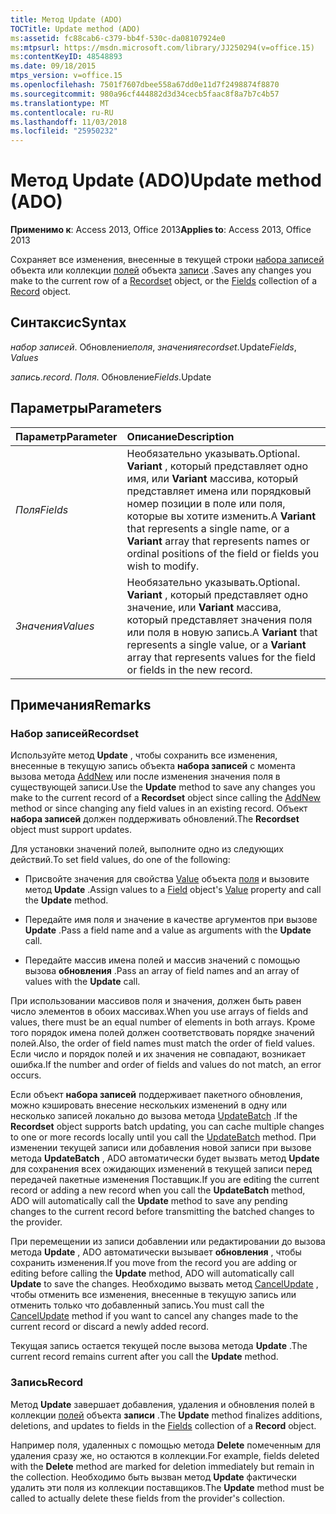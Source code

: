 ```yaml
---
title: Метод Update (ADO)
TOCTitle: Update method (ADO)
ms:assetid: fc88cab6-c379-bb4f-530c-da08107924e0
ms:mtpsurl: https://msdn.microsoft.com/library/JJ250294(v=office.15)
ms:contentKeyID: 48548893
ms.date: 09/18/2015
mtps_version: v=office.15
ms.openlocfilehash: 7501f7607dbee558a67dd0e11d7f2498874f8870
ms.sourcegitcommit: 980a96cf444882d3d34cecb5faac8f8a7b7c4b57
ms.translationtype: MT
ms.contentlocale: ru-RU
ms.lasthandoff: 11/03/2018
ms.locfileid: "25950232"
---
```

# <a name="update-method-ado"></a><span data-ttu-id="1bcfd-102">Метод Update (ADO)</span><span class="sxs-lookup"><span data-stu-id="1bcfd-102">Update method (ADO)</span></span>

<span data-ttu-id="1bcfd-103">**Применимо к**: Access 2013, Office 2013</span><span class="sxs-lookup"><span data-stu-id="1bcfd-103">**Applies to**: Access 2013, Office 2013</span></span>

<span data-ttu-id="1bcfd-104">Сохраняет все изменения, внесенные в текущей строки [набора записей](recordset-object-ado.md) объекта или коллекции [полей](fields-collection-ado.md) объекта [записи](record-object-ado.md) .</span><span class="sxs-lookup"><span data-stu-id="1bcfd-104">Saves any changes you make to the current row of a [Recordset](recordset-object-ado.md) object, or the [Fields](fields-collection-ado.md) collection of a [Record](record-object-ado.md) object.</span></span>

## <a name="syntax"></a><span data-ttu-id="1bcfd-105">Синтаксис</span><span class="sxs-lookup"><span data-stu-id="1bcfd-105">Syntax</span></span>

<span data-ttu-id="1bcfd-106">*набор записей*. Обновление*поля*, *значения*</span><span class="sxs-lookup"><span data-stu-id="1bcfd-106">*recordset*.Update*Fields*, *Values*</span></span>

<span data-ttu-id="1bcfd-107">*запись*.</span><span class="sxs-lookup"><span data-stu-id="1bcfd-107">*record*.</span></span> <span data-ttu-id="1bcfd-108">*Поля*. Обновление</span><span class="sxs-lookup"><span data-stu-id="1bcfd-108">*Fields*.Update</span></span>

## <a name="parameters"></a><span data-ttu-id="1bcfd-109">Параметры</span><span class="sxs-lookup"><span data-stu-id="1bcfd-109">Parameters</span></span>

|<span data-ttu-id="1bcfd-110">Параметр</span><span class="sxs-lookup"><span data-stu-id="1bcfd-110">Parameter</span></span>|<span data-ttu-id="1bcfd-111">Описание</span><span class="sxs-lookup"><span data-stu-id="1bcfd-111">Description</span></span>|
|:--------|:----------|
|<span data-ttu-id="1bcfd-112">*Поля*</span><span class="sxs-lookup"><span data-stu-id="1bcfd-112">*Fields*</span></span> |<span data-ttu-id="1bcfd-113">Необязательно указывать.</span><span class="sxs-lookup"><span data-stu-id="1bcfd-113">Optional.</span></span> <span data-ttu-id="1bcfd-114">**Variant** , который представляет одно имя, или **Variant** массива, который представляет имена или порядковый номер позиции в поле или поля, которые вы хотите изменить.</span><span class="sxs-lookup"><span data-stu-id="1bcfd-114">A **Variant** that represents a single name, or a **Variant** array that represents names or ordinal positions of the field or fields you wish to modify.</span></span>|
|<span data-ttu-id="1bcfd-115">*Значения*</span><span class="sxs-lookup"><span data-stu-id="1bcfd-115">*Values*</span></span> |<span data-ttu-id="1bcfd-116">Необязательно указывать.</span><span class="sxs-lookup"><span data-stu-id="1bcfd-116">Optional.</span></span> <span data-ttu-id="1bcfd-117">**Variant** , который представляет одно значение, или **Variant** массива, который представляет значения поля или поля в новую запись.</span><span class="sxs-lookup"><span data-stu-id="1bcfd-117">A **Variant** that represents a single value, or a **Variant** array that represents values for the field or fields in the new record.</span></span>|

## <a name="remarks"></a><span data-ttu-id="1bcfd-118">Примечания</span><span class="sxs-lookup"><span data-stu-id="1bcfd-118">Remarks</span></span>

### <a name="recordset"></a><span data-ttu-id="1bcfd-119">Набор записей</span><span class="sxs-lookup"><span data-stu-id="1bcfd-119">Recordset</span></span>

<span data-ttu-id="1bcfd-120">Используйте метод **Update** , чтобы сохранить все изменения, внесенные в текущую запись объекта **набора записей** с момента вызова метода [AddNew](addnew-method-ado.md) или после изменения значения поля в существующей записи.</span><span class="sxs-lookup"><span data-stu-id="1bcfd-120">Use the **Update** method to save any changes you make to the current record of a **Recordset** object since calling the [AddNew](addnew-method-ado.md) method or since changing any field values in an existing record.</span></span> <span data-ttu-id="1bcfd-121">Объект **набора записей** должен поддерживать обновлений.</span><span class="sxs-lookup"><span data-stu-id="1bcfd-121">The **Recordset** object must support updates.</span></span>

<span data-ttu-id="1bcfd-122">Для установки значений полей, выполните одно из следующих действий.</span><span class="sxs-lookup"><span data-stu-id="1bcfd-122">To set field values, do one of the following:</span></span>

- <span data-ttu-id="1bcfd-123">Присвойте значения для свойства [Value](value-property-ado.md) объекта [поля](field-object-ado.md) и вызовите метод **Update** .</span><span class="sxs-lookup"><span data-stu-id="1bcfd-123">Assign values to a [Field](field-object-ado.md) object's [Value](value-property-ado.md) property and call the **Update** method.</span></span>

- <span data-ttu-id="1bcfd-124">Передайте имя поля и значение в качестве аргументов при вызове **Update** .</span><span class="sxs-lookup"><span data-stu-id="1bcfd-124">Pass a field name and a value as arguments with the **Update** call.</span></span>

- <span data-ttu-id="1bcfd-125">Передайте массив имена полей и массив значений с помощью вызова **обновления** .</span><span class="sxs-lookup"><span data-stu-id="1bcfd-125">Pass an array of field names and an array of values with the **Update** call.</span></span>

<span data-ttu-id="1bcfd-126">При использовании массивов поля и значения, должен быть равен число элементов в обоих массивах.</span><span class="sxs-lookup"><span data-stu-id="1bcfd-126">When you use arrays of fields and values, there must be an equal number of elements in both arrays.</span></span> <span data-ttu-id="1bcfd-127">Кроме того порядок имена полей должен соответствовать порядке значений полей.</span><span class="sxs-lookup"><span data-stu-id="1bcfd-127">Also, the order of field names must match the order of field values.</span></span> <span data-ttu-id="1bcfd-128">Если число и порядок полей и их значения не совпадают, возникает ошибка.</span><span class="sxs-lookup"><span data-stu-id="1bcfd-128">If the number and order of fields and values do not match, an error occurs.</span></span>

<span data-ttu-id="1bcfd-129">Если объект **набора записей** поддерживает пакетного обновления, можно кэшировать внесение нескольких изменений в одну или несколько записей локально до вызова метода [UpdateBatch](updatebatch-method-ado.md) .</span><span class="sxs-lookup"><span data-stu-id="1bcfd-129">If the **Recordset** object supports batch updating, you can cache multiple changes to one or more records locally until you call the [UpdateBatch](updatebatch-method-ado.md) method.</span></span> <span data-ttu-id="1bcfd-130">При изменении текущей записи или добавления новой записи при вызове метода **UpdateBatch** , ADO автоматически будет вызвать метод **Update** для сохранения всех ожидающих изменений в текущей записи перед передачей пакетные изменения Поставщик.</span><span class="sxs-lookup"><span data-stu-id="1bcfd-130">If you are editing the current record or adding a new record when you call the **UpdateBatch** method, ADO will automatically call the **Update** method to save any pending changes to the current record before transmitting the batched changes to the provider.</span></span>

<span data-ttu-id="1bcfd-131">При перемещении из записи добавлении или редактировании до вызова метода **Update** , ADO автоматически вызывает **обновления** , чтобы сохранить изменения.</span><span class="sxs-lookup"><span data-stu-id="1bcfd-131">If you move from the record you are adding or editing before calling the **Update** method, ADO will automatically call **Update** to save the changes.</span></span> <span data-ttu-id="1bcfd-132">Необходимо вызвать метод [CancelUpdate](cancelupdate-method-ado.md) , чтобы отменить все изменения, внесенные в текущую запись или отменить только что добавленный запись.</span><span class="sxs-lookup"><span data-stu-id="1bcfd-132">You must call the [CancelUpdate](cancelupdate-method-ado.md) method if you want to cancel any changes made to the current record or discard a newly added record.</span></span>

<span data-ttu-id="1bcfd-133">Текущая запись остается текущей после вызова метода **Update** .</span><span class="sxs-lookup"><span data-stu-id="1bcfd-133">The current record remains current after you call the **Update** method.</span></span>

### <a name="record"></a><span data-ttu-id="1bcfd-134">Запись</span><span class="sxs-lookup"><span data-stu-id="1bcfd-134">Record</span></span>

<span data-ttu-id="1bcfd-135">Метод **Update** завершает добавления, удаления и обновления полей в коллекции [полей](fields-collection-ado.md) объекта **записи** .</span><span class="sxs-lookup"><span data-stu-id="1bcfd-135">The **Update** method finalizes additions, deletions, and updates to fields in the [Fields](fields-collection-ado.md) collection of a **Record** object.</span></span>

<span data-ttu-id="1bcfd-136">Например поля, удаленных с помощью метода **Delete** помеченным для удаления сразу же, но остаются в коллекции.</span><span class="sxs-lookup"><span data-stu-id="1bcfd-136">For example, fields deleted with the **Delete** method are marked for deletion immediately but remain in the collection.</span></span> <span data-ttu-id="1bcfd-137">Необходимо быть вызван метод **Update** фактически удалить эти поля из коллекции поставщиков.</span><span class="sxs-lookup"><span data-stu-id="1bcfd-137">The **Update** method must be called to actually delete these fields from the provider's collection.</span></span>

